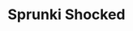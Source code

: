 ---
slug: sprunki-shocked
title: Sprunki Shocked
description: "Sprunki Shocked is an exciting online game. Play for free directly in your browser!"
icon: /images/popular_mods/Sprunki Shocked.png
url: https://wowtbc.net/sprunkin/sprunki-shocked/index.html
previewImage: /images/popular_mods/Sprunki Shocked.png
type: popular mods

# SEO配置
seo:
  title: "Sprunki Shocked - Play Free Online Game | Fun Browser Games"
  description: "Sprunki Shocked - Play this fun online game for free in your browser. No download required!"
  ogImage: "/images/popular_mods/Sprunki Shocked.png"
  keywords: "sprunki-shocked, online game, browser game, free game, popular mods game, play online"

videoUrls:
  - https://www.youtube.com/embed/example1
  - https://www.youtube.com/embed/example2

whyPlay:
  title: "Why Play Sprunki Shocked?"
  items:
    - "Immersive Gameplay: Sprunki Shocked offers an engaging and immersive gaming experience that will keep you entertained for hours"
    - "Challenging Levels: Test your skills with increasingly difficult challenges and obstacles"
    - "Beautiful Graphics: Enjoy stunning visuals and smooth animations that bring the game world to life"
    - "Regular Updates: New content and features are added regularly to keep the game fresh and exciting"
    - "Free to Play: Experience all the fun without spending a penny"
    - "Community Features: Connect with other players, share strategies, and compete for high scores"
    - "Cross-Platform: Play on any device with a web browser, no downloads required"

features:
  title: "Key Features of Sprunki Shocked"
  image: "/images/popular_mods/Sprunki Shocked.png"
  items:
    - "Intuitive Controls: Easy to learn controls make Sprunki Shocked accessible for players of all skill levels"
    - "Multiple Game Modes: Enjoy various gameplay options that provide different challenges and experiences"
    - "Character Customization: Personalize your gaming experience with unique characters and items"
    - "Achievement System: Complete special tasks to earn rewards and recognition"
    - "Leaderboards: Compete with players worldwide and see who can achieve the highest scores"

characteristics:
  title: "Game Characteristics"
  image: "/images/popular_mods/Sprunki Shocked.png"
  items:
    - "Genre: Popular mods game with elements of strategy and skill"
    - "Difficulty: Suitable for both casual gamers and those seeking a challenge"
    - "Play Time: Quick sessions or extended gameplay, depending on your preference"
    - "Art Style: Vibrant and engaging visuals that enhance the gaming experience"
    - "Sound Design: Immersive audio that complements the gameplay perfectly"

info: "Sprunki Shocked is an exciting online game that offers players a unique and engaging gaming experience. With its intuitive controls, stunning visuals, and challenging gameplay, Sprunki Shocked provides hours of entertainment for players of all ages and skill levels. Whether you're looking for a quick gaming session during a break or an extended play session, Sprunki Shocked delivers an immersive experience that will keep you coming back for more. The game features multiple levels of increasing difficulty, ensuring that players are constantly challenged as they progress. With regular updates adding new content and features, Sprunki Shocked remains fresh and exciting, providing endless entertainment options for its growing community of players."

howToPlayIntro: "Welcome to Sprunki Shocked! This guide will walk you through the basics and help you master the game. Whether you're a beginner or looking to improve your skills, these tips and instructions will enhance your gaming experience."

howToPlaySteps:
  - title: "Getting Started"
    description: "Begin your Sprunki Shocked adventure by familiarizing yourself with the controls. Use your keyboard or mouse to navigate through the game interface. The tutorial will guide you through the basic mechanics and help you understand the objectives."
  - title: "Understanding the Objectives"
    description: "In Sprunki Shocked, your main goal is to progress through levels by completing specific objectives. Each level presents unique challenges that require different strategies and approaches."
  - title: "Mastering the Controls"
    description: "Practice using the controls to improve your precision and reaction time. Sprunki Shocked requires quick reflexes and strategic thinking to overcome obstacles and defeat opponents."
  - title: "Utilizing Power-ups"
    description: "Collect power-ups throughout the game to enhance your abilities and overcome difficult challenges. Each power-up offers unique advantages that can be crucial for success."
  - title: "Developing Strategies"
    description: "As you progress in Sprunki Shocked, develop effective strategies for different scenarios. Analyze patterns, anticipate challenges, and adapt your approach to maximize your performance."

faq:
  title: "Frequently Asked Questions about Sprunki Shocked"
  items:
    - question: "Is Sprunki Shocked free to play?"
      answer: "Yes, Sprunki Shocked is completely free to play directly in your web browser. No downloads or purchases are required to enjoy the full game experience."
    - question: "Can I play Sprunki Shocked on mobile devices?"
      answer: "Yes, Sprunki Shocked is optimized for both desktop and mobile play. You can enjoy the game on any device with a web browser and internet connection."
    - question: "Are there any in-game purchases?"
      answer: "While Sprunki Shocked is free to play, there may be optional in-game purchases available for cosmetic items or additional features that don't affect core gameplay."
    - question: "How often is Sprunki Shocked updated?"
      answer: "The developers regularly update Sprunki Shocked with new content, features, and improvements based on player feedback and game performance."
    - question: "Can I play Sprunki Shocked offline?"
      answer: "Currently, Sprunki Shocked requires an internet connection to play as it's a browser-based online game."
    - question: "Is Sprunki Shocked suitable for children?"
      answer: "Yes, Sprunki Shocked is designed to be family-friendly and suitable for players of all ages."
    - question: "How do I report bugs or issues?"
      answer: "If you encounter any problems while playing Sprunki Shocked, you can report them through the game's support page or contact the developers directly through their website."
    - question: "Still Have Questions?"
      answer: "If you have additional questions about Sprunki Shocked that aren't covered in this FAQ, please visit our support center or contact our customer service team for assistance."
---